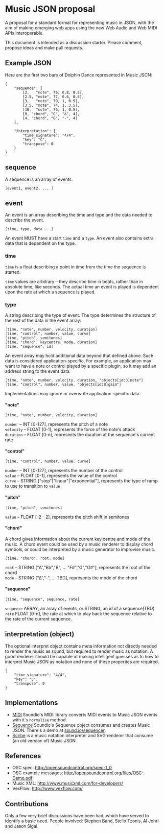 # Music JSON proposal

A proposal for a standard format for representing music in JSON, with the aim of
making emerging web apps using the new Web Audio and Web MIDI APIs interoperable.

This document is intended as a discussion starter. Please comment, propose ideas and
make pull requests.


## Example JSON

Here are the first two bars of Dolphin Dance represented in Music JSON:

    {
        "sequence": [
            [2,   "note", 76, 0.8, 0.5],
            [2.5, "note", 77, 0.6, 0.5],
            [3,   "note", 79, 1, 0.5],
            [3.5, "note", 74, 1, 3.5],
            [10,  "note", 76, 1, 0.5],
            [0, "chord", "C", "∆", 4],
            [4, "chord", "G", "-", 4]
        ],
        
        "interpretation": {
            "time_signature": "4/4",
            "key": "C",
            "transpose": 0
        }
    }

## sequence

A sequence is an array of events.

    [event1, event2, ... ]

## event

An event is an array describing the time and type and the data needed to
describe the event.

    [time, type, data ...]

An event MUST have a start <code>time</code> and a <code>type</code>.
An event also contains extra data that is dependent on the type.

### time

<code>time</code> is a float describing a point in time from the time the
sequence is started.

<code>time</code> values are arbitrary – they describe time in beats, rather than
in absolute time, like seconds. The actual time an event is played is dependent
upon the rate at which a sequence is played.

### type

A string describing the type of event. The type determines the structure of the
rest of the data in the event array:

    [time, "note", number, velocity, duration]
    [time, "control", number, value, curve]
    [time, "pitch", semitones]
    [time, "chord", keycentre, mode, duration]
    [time, "sequence", id]

An event array may hold additional data beyond that defined above. Such data is
considered application-specific. For example, an application may want to have
a note or control played by a specific plugin, so it may add an address string
to the event data:

    [time, "note", number, velocity, duration, "objects[id:3]note"]
    [time, "control", number, value, "objects[id:8]gain"]

Implementations may ignore or overwrite application-specific data.

#### "note"

    [time, "note", number, velocity, duration]

<code>number</code> – INT [0-127], represents the pitch of a note<br/>
<code>velocity</code> – FLOAT [0-1], represents the force of the note's attack<br/>
<code>duration</code> – FLOAT [0-n], represents the duration at the sequence's current rate

#### "control"

    [time, "control", number, value, curve]

<code>number</code> – INT [0-127], represents the number of the control<br/>
<code>value</code> – FLOAT [0-1], represents the value of the control<br/>
<code>curve</code> – STRING ["step"|"linear"|"exponential"], represents the type of ramp to use to transition to <code>value</code>

#### "pitch"

    [time, "pitch", semitones]

<code>value</code> – FLOAT [-2 - 2], represents the pitch shift in semitones

#### "chord"

A chord gives information about the current key centre and mode of the music. A chord event could
be used by a music renderer to display chord symbols, or could be interpreted by a music generator
to improvise music.

    [time, "chord", root, mode]

<code>root</code> – STRING ["A","Bb","B", ... "F#","G","G#"], represents the root of the chord<br/>
<code>mode</code> – STRING ["∆","-", ... TBD], represents the mode of the chord

#### "sequence"

    [time, "sequence", sequence, rate]

<code>sequence</code> ARRAY, an array of events, or STRING, an id of a sequence(TBD)<br/>
<code>rate</code> FLOAT [0-n], the rate at which to play back the sequence relative to the rate of the
current sequence.

## interpretation (object)

The optional interpret object contains meta information not directly needed to render the
music as sound, but required to render music as notation. A good renderer should
be capable of making intelligent guesses as to how to interpret Music JSON as
notation and none of these properties are required.

    {
        "time_signature": "4/4",
        "key": "C",
        "transpose": 0
    }

## Implementations

- <a href="http://github.com/soundio/midi">MIDI</a> Soundio's MIDI library converts MIDI events to Music JSON events with it's <code>normalise</code> method.
- <a href="http://github.com/soundio/sequence">Sequence</a> Soundio's Sequence object consumes and creates Music JSON. There's a demo at <a href="http://sound.io/sequencer/">sound.io/sequencer</a>.
- <a href="http://labs.cruncher.ch/scribe/">Scribe</a> is a music notation
interpreter and SVG renderer that consume (an old version of) Music JSON.

## References

- OSC spec: <a href="http://opensoundcontrol.org/spec-1_0">http://opensoundcontrol.org/spec-1_0</a>
- OSC example messages: <a href="http://opensoundcontrol.org/files/OSC-Demo.pdf">http://opensoundcontrol.org/files/OSC-Demo.pdf</a>
- Music XML: <a href="http://www.musicxml.com/for-developers/">http://www.musicxml.com/for-developers/</a>
- VexFlow: <a href="http://www.vexflow.com/">http://www.vexflow.com/</a>

## Contributions

Only a few very brief discussions have been had, which have served to identify a
basic need. People involved: Stephen Band, Stelio Tzonis, Al Johri and Jason Sigal.
